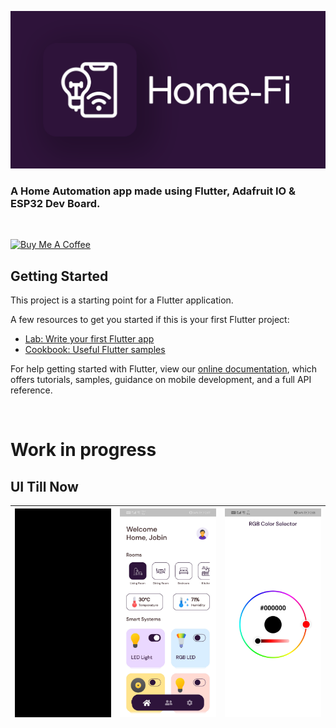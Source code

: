 <p align="center">
<img src="assets/readmeFiles/Home-Fi.png" width=700>
</p>

### A Home Automation app made using Flutter, Adafruit IO & ESP32 Dev Board.

<br>

<a href="https://www.buymeacoffee.com/jobinbiju234" target="_blank"><img src="https://cdn.buymeacoffee.com/buttons/v2/default-yellow.png" height="50px" alt="Buy Me A Coffee"></a>

## Getting Started

This project is a starting point for a Flutter application.

A few resources to get you started if this is your first Flutter project:

- [Lab: Write your first Flutter app](https://flutter.dev/docs/get-started/codelab)
- [Cookbook: Useful Flutter samples](https://flutter.dev/docs/cookbook)

For help getting started with Flutter, view our
[online documentation](https://flutter.dev/docs), which offers tutorials,
samples, guidance on mobile development, and a full API reference.

<br>

# Work in progress

## UI Till Now

| <img align="left" alt="Splash Screen" src="assets/readmeFiles/1_Splash.gif" width="240px" /> | <img align="left" alt="Welcome Screen" src="assets/readmeFiles/2_Dash.jpg" width="240px" /> | <img align="left" alt="Welcome Screen" src="assets/readmeFiles/3_RGB.jpg" width="240px" /> |
| -------------------------------------------------------------------------------------------- | ------------------------------------------------------------------------------------------- | ------------------------------------------------------------------------------------------ |
